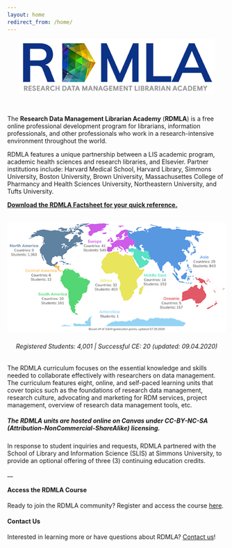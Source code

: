 ```yaml
---
layout: home
redirect_from: /home/
---
```


<p align="center"><img src="images/icons_logos/rdmla_logo/RDMLALogo_Blue_450px.png" alt="RDMLA Logo"></p> <br>

The **Research Data Management Librarian Academy** (**RDMLA**) is a free online professional development program for librarians, information professionals, and other professionals who work in a research-intensive environment throughout the world. 

RDMLA features a unique partnership between a LIS academic program, academic health sciences and research libraries, and Elsevier. Partner institutions include: Harvard Medical School, Harvard Library, Simmons University, Boston University, Brown University, Massachusettes College of Pharmancy and Health Sciences University, Northeastern University, and Tufts University.
<br>

**<a href="https://github.com/RDMLA/rdmla.github.io/blob/master/survey-documents/RDMLA_Factsheet_July2020.pdf" target="_blank">Download the RDMLA Factsheet for your quick reference.</a>** <br>
<br>
<p align="center"><img src="images/display-images/RDMLA_StudentMap_07.30.20_web.png" alt="Map of Student Locations"></p>
<h6 align="center"><em>Registered Students: 4,001  |  Successful CE: 20</em> (updated: 09.04.2020)</h6>

The RDMLA curriculum focuses on the essential knowledge and skills needed to collaborate effectively with researchers on data management. The curriculum features eight, online, and self-paced learning units that cover topics such as the foundations of research data management, research culture, advocating and marketing for RDM services, project management, overview of research data management tools, etc. <br>

##### **The RDMLA units are hosted online on Canvas under CC-BY-NC-SA (Attribution-NonCommercial-ShareAlike) licensing.** 

In response to student inquiries and requests, RDMLA partnered with the School of Library and Information Science (SLIS) at Simmons University, to provide an optional offering of three (3) continuing education credits. 
<br>

__

<h4><b>Access the RDMLA Course</b></h4>
Ready to join the RDMLA community? Register and access the course <a href="https://www.canvas.net/browse/simmonsu/courses/research-data-management" target="_blank">here</a>.
<br>
<h4><b>Contact Us</b></h4>
Interested in learning more or have questions about RDMLA? <a href="https://rdmla.github.io/contact/">Contact us</a>!
